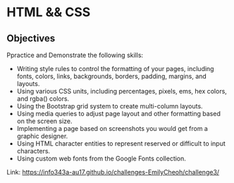 # HTML && CSS

## Objectives

Ppractice and Demonstrate the following skills:

*   Writing style rules to control the formatting of your pages, including fonts, colors, links, backgrounds, borders, padding, margins, and layouts.
*   Using various CSS units, including percentages, pixels, ems, hex colors, and rgba() colors.
*   Using the Bootstrap grid system to create multi-column layouts.
*   Using media queries to adjust page layout and other formatting based on the screen size.
*   Implementing a page based on screenshots you would get from a graphic designer.
*   Using HTML character entities to represent reserved or difficult to input characters.
*   Using custom web fonts from the Google Fonts collection.

Link: https://info343a-au17.github.io/challenges-EmilyCheoh/challenge3/
